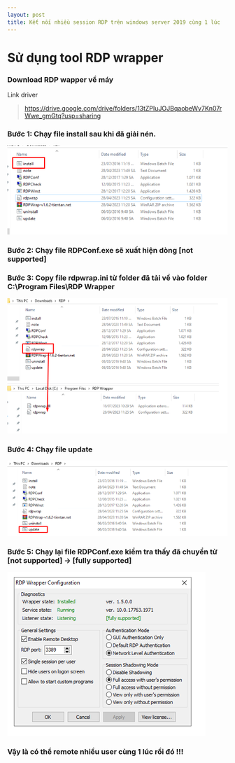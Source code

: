```yaml
---
layout: post
title: Kết nối nhiều session RDP trên windows server 2019 cùng 1 lúc
---
```


# Sử dụng tool RDP wrapper

### Download RDP wapper về máy
Link driver
> https://drive.google.com/drive/folders/13tZPIuJOJBqaobeWv7Kn07rWwe_gmGtq?usp=sharing


### Bước 1: Chạy file install sau khi đã giải nén.
![images](/images/rdp-1.png )

### Bước 2: Chạy file RDPConf.exe sẽ xuất hiện dòng [not supported]

### Bước 3: Copy file rdpwrap.ini từ folder đã tải về vào folder C:\Program Files\RDP Wrapper
![images](/images/rdp-2.png )

### Bước 4: Chạy file update 
![images](/images/rdp-3.png )

### Bước 5: Chạy lại file RDPConf.exe kiểm tra thấy đã chuyển từ [not supported] -> [fully supported]
![images](/images/rdp-4.png )

### Vậy là có thể remote nhiều user cùng 1 lúc rồi đó !!!